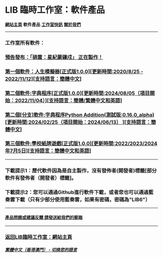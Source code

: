 # LIB 臨時工作室：軟件產品
**[網站主頁](index)** **軟件產品** **[工作室快訊](News)** **[關於我們](About_us)**

------------

### 工作室所有軟件：

### [預告發布：「硝雲：星紀蒙疆戍」 正在製作！](SW-GBSC)
### [第一個軟件：人生模擬器[正式版1.0.0][更新時間:2020/8/25 - 2022/11/12][支持語言：簡體中文]](Life_Simulator)
### [第二個軟件:字典程序[正式版1.0.0][更新時間:2024/08/05（項目開始：2022/11/04）][支持語言：簡體/繁體中文和英語]](Chinese_dictionary)
### [第二個[分支]軟件:字典程序Python Addition(測試版:0.16.0_alpha)[更新時間:2024/02/25（項目開始：2024/06/13） ][支持語言：簡體中文]](Chinese_dictionary_Python)
### [第三個軟件:學校紙牌遊戲[正式版1.0.0][更新時間:2022/2023/2024年7月5日][支持語言：簡體中文和英語]](School_card_game)
------------

### 下載提示1：歷代軟件因為是自主製作，沒有發佈者(開發者)標籤[部分軟件有發佈者（開發者）標籤]。
### 下載提示2：您可以通過Github進行軟件下載，或者您也可以通過藍奏雲下載（只有少部分使用藍奏雲，如果有密碼，密碼為"LIB6"）
------------
#### [產品問題或建議反饋 請發送給我們的郵箱](mailto:LIB_Provisional_Studio@outlook.com)
------------
### [返回LIB臨時工作室：網站主頁](index)
##### [繁體中文（香港澳門） - 切換您的語言](https://libps.github.io/index)
